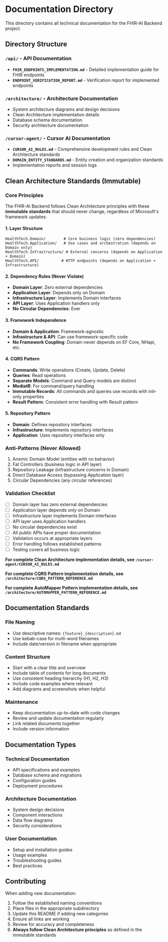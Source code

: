 # Documentation Directory

This directory contains all technical documentation for the FHIR-AI Backend project.

## Directory Structure

### `/api/` - API Documentation
- **`FHIR_ENDPOINTS_IMPLEMENTATION.md`** - Detailed implementation guide for FHIR endpoints
- **`ENDPOINT_VERIFICATION_REPORT.md`** - Verification report for implemented endpoints

### `/architecture/` - Architecture Documentation
- System architecture diagrams and design decisions
- Clean Architecture implementation details
- Database schema documentation
- Security architecture documentation

### `/cursor-agent/` - Cursor AI Documentation
- **`CURSOR_AI_RULES.md`** - Comprehensive development rules and Clean Architecture standards
- **`DOMAIN_ENTITY_STANDARDS.md`** - Entity creation and organization standards
- Implementation reports and session logs

## Clean Architecture Standards (Immutable)

### Core Principles
The FHIR-AI Backend follows Clean Architecture principles with these **immutable standards** that should never change, regardless of Microsoft's framework updates:

#### 1. Layer Structure
```
HealthTech.Domain/        # Core business logic (zero dependencies)
HealthTech.Application/   # Use cases and orchestration (depends on Domain only)
HealthTech.Infrastructure/ # External concerns (depends on Application + Domain)
HealthTech.API/          # HTTP endpoints (depends on Application + Infrastructure)
```

#### 2. Dependency Rules (Never Violate)
- **Domain Layer**: Zero external dependencies
- **Application Layer**: Depends only on Domain
- **Infrastructure Layer**: Implements Domain interfaces
- **API Layer**: Uses Application handlers only
- **No Circular Dependencies**: Ever

#### 3. Framework Independence
- **Domain & Application**: Framework-agnostic
- **Infrastructure & API**: Can use framework-specific code
- **No Framework Coupling**: Domain never depends on EF Core, NHapi, etc.

#### 4. CQRS Pattern
- **Commands**: Write operations (Create, Update, Delete)
- **Queries**: Read operations
- **Separate Models**: Command and Query models are distinct
- **MediatR**: For command/query handling
- **Immutable Records**: All commands and queries use records with init-only properties
- **Result Pattern**: Consistent error handling with Result<T> pattern

#### 5. Repository Pattern
- **Domain**: Defines repository interfaces
- **Infrastructure**: Implements repository interfaces
- **Application**: Uses repository interfaces only

### Anti-Patterns (Never Allowed)
1. Anemic Domain Model (entities with no behavior)
2. Fat Controllers (business logic in API layer)
3. Repository Leakage (infrastructure concerns in Domain)
4. Direct Database Access (bypassing Application layer)
5. Circular Dependencies (any circular references)

### Validation Checklist
- [ ] Domain layer has zero external dependencies
- [ ] Application layer depends only on Domain
- [ ] Infrastructure layer implements Domain interfaces
- [ ] API layer uses Application handlers
- [ ] No circular dependencies exist
- [ ] All public APIs have proper documentation
- [ ] Validation occurs at appropriate layers
- [ ] Error handling follows established patterns
- [ ] Testing covers all business logic

**For complete Clean Architecture implementation details, see `/cursor-agent/CURSOR_AI_RULES.md`**

**For complete CQRS Pattern implementation details, see `/architecture/CQRS_PATTERN_REFERENCE.md`**

**For complete AutoMapper Pattern implementation details, see `/architecture/AUTOMAPPER_PATTERN_REFERENCE.md`**

## Documentation Standards

### File Naming
- Use descriptive names: `{feature}_{description}.md`
- Use kebab-case for multi-word filenames
- Include date/version in filename when appropriate

### Content Structure
- Start with a clear title and overview
- Include table of contents for long documents
- Use consistent heading hierarchy (H1, H2, H3)
- Include code examples where relevant
- Add diagrams and screenshots when helpful

### Maintenance
- Keep documentation up-to-date with code changes
- Review and update documentation regularly
- Link related documents together
- Include version information

## Documentation Types

### Technical Documentation
- API specifications and examples
- Database schema and migrations
- Configuration guides
- Deployment procedures

### Architecture Documentation
- System design decisions
- Component interactions
- Data flow diagrams
- Security considerations

### User Documentation
- Setup and installation guides
- Usage examples
- Troubleshooting guides
- Best practices

## Contributing

When adding new documentation:
1. Follow the established naming conventions
2. Place files in the appropriate subdirectory
3. Update this README if adding new categories
4. Ensure all links are working
5. Review for accuracy and completeness
6. **Always follow Clean Architecture principles** as defined in the immutable standards
